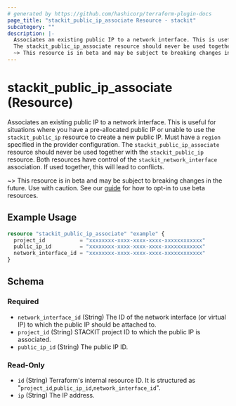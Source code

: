 ```yaml
---
# generated by https://github.com/hashicorp/terraform-plugin-docs
page_title: "stackit_public_ip_associate Resource - stackit"
subcategory: ""
description: |-
  Associates an existing public IP to a network interface. This is useful for situations where you have a pre-allocated public IP or unable to use the stackit_public_ip resource to create a new public IP. Must have a region specified in the provider configuration.
  The stackit_public_ip_associate resource should never be used together with the stackit_public_ip resource. Both resources have control of the stackit_network_interface association. If used together, this will lead to conflicts.
  ~> This resource is in beta and may be subject to breaking changes in the future. Use with caution. See our guide https://registry.terraform.io/providers/stackitcloud/stackit/latest/docs/guides/opting_into_beta_resources for how to opt-in to use beta resources.
---
```


# stackit_public_ip_associate (Resource)

Associates an existing public IP to a network interface. This is useful for situations where you have a pre-allocated public IP or unable to use the `stackit_public_ip` resource to create a new public IP. Must have a `region` specified in the provider configuration.
The `stackit_public_ip_associate` resource should never be used together with the `stackit_public_ip` resource. Both resources have control of the `stackit_network_interface` association. If used together, this will lead to conflicts.

~> This resource is in beta and may be subject to breaking changes in the future. Use with caution. See our [guide](https://registry.terraform.io/providers/stackitcloud/stackit/latest/docs/guides/opting_into_beta_resources) for how to opt-in to use beta resources.

## Example Usage

```terraform
resource "stackit_public_ip_associate" "example" {
  project_id           = "xxxxxxxx-xxxx-xxxx-xxxx-xxxxxxxxxxxx"
  public_ip_id         = "xxxxxxxx-xxxx-xxxx-xxxx-xxxxxxxxxxxx"
  network_interface_id = "xxxxxxxx-xxxx-xxxx-xxxx-xxxxxxxxxxxx"
}
```

<!-- schema generated by tfplugindocs -->
## Schema

### Required

- `network_interface_id` (String) The ID of the network interface (or virtual IP) to which the public IP should be attached to.
- `project_id` (String) STACKIT project ID to which the public IP is associated.
- `public_ip_id` (String) The public IP ID.

### Read-Only

- `id` (String) Terraform's internal resource ID. It is structured as "`project_id`,`public_ip_id`,`network_interface_id`".
- `ip` (String) The IP address.
